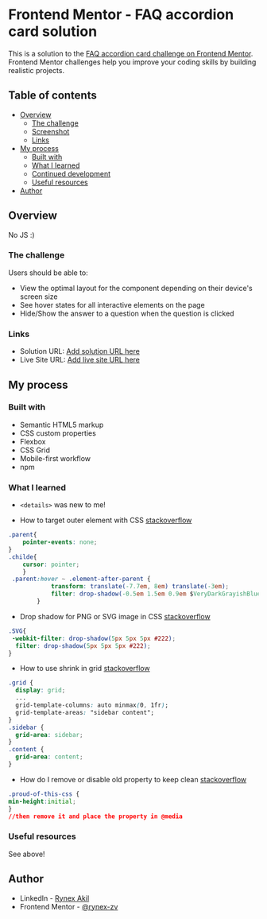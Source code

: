 # Frontend Mentor - FAQ accordion card solution

This is a solution to the [FAQ accordion card challenge on Frontend Mentor](https://www.frontendmentor.io/challenges/faq-accordion-card-XlyjD0Oam). Frontend Mentor challenges help you improve your coding skills by building realistic projects. 

## Table of contents

- [Overview](#overview)
  - [The challenge](#the-challenge)
  - [Screenshot](#screenshot)
  - [Links](#links)
- [My process](#my-process)
  - [Built with](#built-with)
  - [What I learned](#what-i-learned)
  - [Continued development](#continued-development)
  - [Useful resources](#useful-resources)
- [Author](#author)

## Overview

No JS :)

### The challenge

Users should be able to:

- View the optimal layout for the component depending on their device's screen size
- See hover states for all interactive elements on the page
- Hide/Show the answer to a question when the question is clicked


### Links

- Solution URL: [Add solution URL here](https://your-solution-url.com)
- Live Site URL: [Add live site URL here](https://your-live-site-url.com)

## My process

### Built with

- Semantic HTML5 markup
- CSS custom properties
- Flexbox
- CSS Grid
- Mobile-first workflow
- npm


### What I learned

- `<details>` was new to me!

- How to target outer element with CSS 
[stackoverflow](https://stackoverflow.com/questions/49022545/hover-on-div-affects-outside-element)
```css
.parent{
    pointer-events: none;
}
.childe{
    cursor: pointer;
    }
 .parent:hover ~ .element-after-parent {
            transform: translate(-7.7em, 8em) translate(-3em);
            filter: drop-shadow(-0.5em 1.5em 0.9em $VeryDarkGrayishBlue);
        }
```

- Drop shadow for PNG or SVG image in CSS
[stackoverflow](https://stackoverflow.com/questions/3186688/drop-shadow-for-png-image-in-css)
```css
.SVG{
 -webkit-filter: drop-shadow(5px 5px 5px #222);
  filter: drop-shadow(5px 5px 5px #222);
}
```

- How to use shrink in grid
[stackoverflow](https://stackoverflow.com/questions/19848697/css-grid-where-one-column-shrinks-to-fit-content-the-other-fills-the-remaning-s)
```css
.grid {
  display: grid;
  ...
  grid-template-columns: auto minmax(0, 1fr);
  grid-template-areas: "sidebar content";
}
.sidebar {
  grid-area: sidebar;
}
.content {
  grid-area: content;
}
```

- How do I remove or disable old property to keep clean
[stackoverflow](https://stackoverflow.com/questions/46009494/how-do-i-remove-or-disable-min-height-for-my-mobile-page)
```css
.proud-of-this-css {
min-height:initial;
}
//then remove it and place the property in @media 
```


### Useful resources

See above!

## Author

  - LinkedIn - [Rynex Akil](https://www.your-site.com)
  - Frontend Mentor - [@rynex-zv](https://www.frontendmentor.io/profile/rynex-zv)